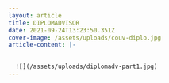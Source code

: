 ```yaml
---
layout: article
title: DIPLOMADVISOR
date: 2021-09-24T13:23:50.351Z
cover-image: /assets/uploads/couv-diplo.jpg
article-content: |-
  

  ![](/assets/uploads/diplomadv-part1.jpg)
---
```


